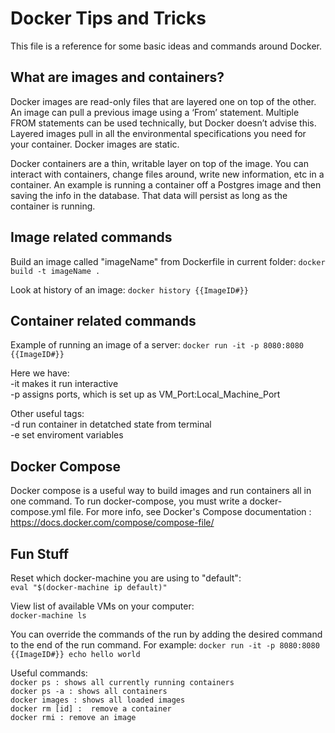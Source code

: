 Docker Tips and Tricks
=======================

This file is a reference for some basic ideas and commands around Docker.

What are images and containers?
-------------------------------

Docker images are read-only files that are layered one on top of the other. An image can pull a previous image using a ‘From’ statement. Multiple FROM statements can be used technically, but Docker doesn’t advise this. Layered images pull in all the environmental specifications you need for your container. Docker images are static.

Docker containers are a thin, writable layer on top of the image. You can interact with containers, change files around, write new information, etc in a container. An example is running a container off a Postgres image and then saving the info in the database. That data will persist as long as the container is running.

Image related commands
-----------------------

Build an image called "imageName" from Dockerfile in current folder:
	`docker build -t imageName .`

Look at history of an image:
	`docker history {{ImageID#}}`


Container related commands
---------------------------

Example of running an image of a server:
	`docker run -it -p 8080:8080 {{ImageID#}}`

Here we have:  <br />
-it makes it run interactive <br />
-p assigns ports, which is set up as VM_Port:Local_Machine_Port <br />

Other useful tags: <br />
-d run container in detatched state from terminal <br />
-e set enviroment variables <br />


Docker Compose
--------------

Docker compose is a useful way to build images and run containers all in one command. To run docker-compose, you must write a docker-compose.yml file. For more info, see Docker's Compose documentation : https://docs.docker.com/compose/compose-file/

Fun Stuff
---------

Reset which docker-machine you are using to "default": <br />
`eval "$(docker-machine ip default)"`

View list of available VMs on your computer: <br />
`docker-machine ls`

You can override the commands of the run by adding the desired command to the end of the run command.
For example:
	`docker run -it -p 8080:8080 {{ImageID#}} echo hello world`

Useful commands: <br />
	`docker ps : shows all currently running containers` <br />
	`docker ps -a : shows all containers` <br />
	`docker images : shows all loaded images` <br />
	`docker rm [id] :  remove a container` <br />
	`docker rmi : remove an image`


